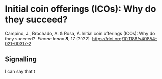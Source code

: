 # Initial coin offerings (ICOs): Why do they succeed?
Campino, J., Brochado, A. & Rosa, Á. Initial coin offerings (ICOs): Why do they succeed?. _Financ Innov_ **8**, 17 (2022). https://doi.org/10.1186/s40854-021-00317-2

## Signalling 
I can say that t